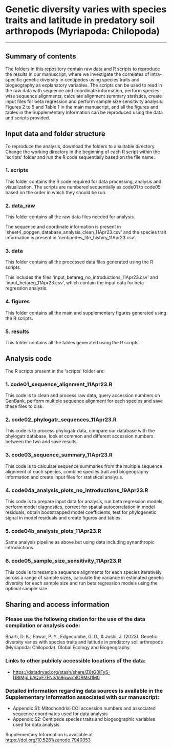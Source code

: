 # Genetic diversity varies with species traits and latitude in predatory soil arthropods (Myriapoda: Chilopoda)
---



## Summary of contents

The folders in this repository contain raw data and R scripts to reproduce the results in our manuscript, where we investigate the correlates of intra-specific genetic diversity in centipedes using species traits and biogeography as explanatory variables. The scripts can be used to read in the raw data with sequence and coordinate information, perform species-wise sequence alignments, calculate alignment summary statistics, create input files for beta regression and perform sample size sensitivity analysis. Figures 2 to 5 and Table 1 in the main manuscript, and all the figures and tables in the Supplementary Information can be reproduced using the data and scripts provided.


## Input data and folder structure

To reproduce the analysis, download the folders to a suitable directory. Change the working directory in the beginning of each R script within the 'scripts' folder and run the R code sequentially based on the file name.

### 1. scripts 
This folder contains the R code required for data processing, analysis and visualization. The scripts are numbered sequentially as code01 to code05 based on the order in which they should be run.

### 2. data_raw
This folder contains all the raw data files needed for analysis.

The sequence and coordinate information is present in 'sheet4_popgen_database_analysis_clean_11Apr23.csv' and the species trait information is present in 'centipedes_life_history_11Apr23.csv'.
    
### 3. data
This folder contains all the processed data files generated using the R scripts.

This includes the files 'input_betareg_no_introductions_11Apr23.csv' and 'input_betareg_11Apr23.csv', which contain the input data for beta regression analysis.
    
### 4. figures
This folder contains all the main and supplementary figures generated using the R scripts.

### 5. results
This folder contains all the tables generated using the R scripts.

## Analysis code

The R scripts present in the 'scripts' folder are:
### 1. code01_sequence_alignment_11Apr23.R
This code is to clean and process raw data, query accession numbers on GenBank, perform multiple sequence alignment for each species and save these files to disk.

### 2. code02_phylogatr_sequences_11Apr23.R
This code is to process phylogatr data, compare our database with the phylogatr database, look at common and different accession numbers between the two and save results.

### 3. code03_sequence_summary_11Apr23.R
This code is to calculate sequence summaries from the multiple sequence alignment of each species, combine species trait and biogeography information and create input files for statistical analysis.

### 4. code04a_analysis_plots_no_introductions_19Apr23.R
This code is to prepare input data for analysis, run beta regression models, perform model diagnostics, correct for spatial autocorrelation in model residuals, obtain bootstrapped model coefficients, test for phylogenetic signal in model residuals and create figures and tables. 

### 5. code04b_analysis_plots_11Apr23.R
Same analysis pipeline as above but using data including synanthropic introductions. 

### 6. code05_sample_size_sensitivity_11Apr23.R
This code is to resample sequence alignments for each species iteratively across a range of sample sizes, calculate the variance in estimated genetic diversity for each sample size and run beta regression models using the optimal sample size.

## Sharing and access information

### Please use the following citation for the use of the data compilation or analysis code:

Bharti, D. K., Pawar, P. Y., Edgecombe, G. D., & Joshi, J. (2023). Genetic diversity varies with species traits and latitude in predatory soil arthropods (Myriapoda: Chilopoda). Global Ecology and Biogeography.

### Links to other publicly accessible locations of the data:
  * https://datadryad.org/stash/share/Z8tG0lFyS-DBIMgLbAQqF7FNIs1n9pwciblORMsI1M0

### Detailed information regarding data sources is available in the Supplementary Information associated with our manuscript:
  * Appendix S1: Mitochondrial COI accession numbers and associated sequence coordinates used for data analysis
  * Appendix S2: Centipede species traits and biogeographic variables used for data analysis

Supplementary Information is available at https://doi.org/10.5281/zenodo.7940353


